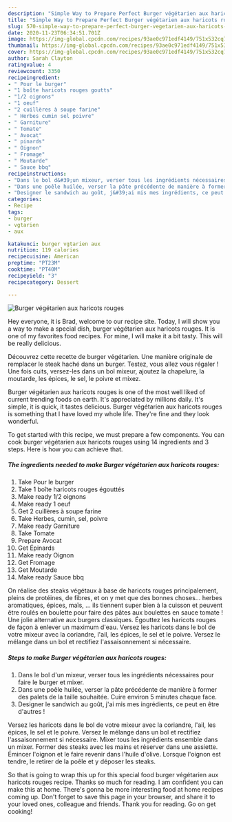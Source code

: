 ```yaml
---
description: "Simple Way to Prepare Perfect Burger végétarien aux haricots rouges"
title: "Simple Way to Prepare Perfect Burger végétarien aux haricots rouges"
slug: 570-simple-way-to-prepare-perfect-burger-vegetarien-aux-haricots-rouges
date: 2020-11-23T06:34:51.701Z
image: https://img-global.cpcdn.com/recipes/93ae0c971edf4149/751x532cq70/burger-vegetarien-aux-haricots-rouges-photo-principale-de-la-recette.jpg
thumbnail: https://img-global.cpcdn.com/recipes/93ae0c971edf4149/751x532cq70/burger-vegetarien-aux-haricots-rouges-photo-principale-de-la-recette.jpg
cover: https://img-global.cpcdn.com/recipes/93ae0c971edf4149/751x532cq70/burger-vegetarien-aux-haricots-rouges-photo-principale-de-la-recette.jpg
author: Sarah Clayton
ratingvalue: 4
reviewcount: 3350
recipeingredient:
- " Pour le burger"
- "1 boîte haricots rouges goutts"
- "1/2 oignons"
- "1 oeuf"
- "2 cuillères à soupe farine"
- " Herbes cumin sel poivre"
- " Garniture"
- " Tomate"
- " Avocat"
- " pinards"
- " Oignon"
- " Fromage"
- " Moutarde"
- " Sauce bbq"
recipeinstructions:
- "Dans le bol d&#39;un mixeur, verser tous les ingrédients nécessaires pour faire le burger et mixer."
- "Dans une poêle huilée, verser la pâte précédente de manière à former des palets de la taille souhaitée. Cuire environ 5 minutes chaque face."
- "Designer le sandwich au goût, j&#39;ai mis mes ingrédients, ce peut en être d&#39;autres !"
categories:
- Recipe
tags:
- burger
- vgtarien
- aux

katakunci: burger vgtarien aux 
nutrition: 119 calories
recipecuisine: American
preptime: "PT23M"
cooktime: "PT40M"
recipeyield: "3"
recipecategory: Dessert

---
```



![Burger végétarien aux haricots rouges](https://img-global.cpcdn.com/recipes/93ae0c971edf4149/751x532cq70/burger-vegetarien-aux-haricots-rouges-photo-principale-de-la-recette.jpg)

Hey everyone, it is Brad, welcome to our recipe site. Today, I will show you a way to make a special dish, burger végétarien aux haricots rouges. It is one of my favorites food recipes. For mine, I will make it a bit tasty. This will be really delicious.

Découvrez cette recette de burger végétarien. Une manière originale de remplacer le steak haché dans un burger. Testez, vous allez vous régaler ! Une fois cuits, versez-les dans un bol mixeur, ajoutez la chapelure, la moutarde, les épices, le sel, le poivre et mixez.

Burger végétarien aux haricots rouges is one of the most well liked of current trending foods on earth. It's appreciated by millions daily. It's simple, it is quick, it tastes delicious. Burger végétarien aux haricots rouges is something that I have loved my whole life. They're fine and they look wonderful.


To get started with this recipe, we must prepare a few components. You can cook burger végétarien aux haricots rouges using 14 ingredients and 3 steps. Here is how you can achieve that.

<!--inarticleads1-->

##### The ingredients needed to make Burger végétarien aux haricots rouges:

1. Take  Pour le burger
1. Take 1 boîte haricots rouges égouttés
1. Make ready 1/2 oignons
1. Make ready 1 oeuf
1. Get 2 cuillères à soupe farine
1. Take  Herbes, cumin, sel, poivre
1. Make ready  Garniture
1. Take  Tomate
1. Prepare  Avocat
1. Get  Épinards
1. Make ready  Oignon
1. Get  Fromage
1. Get  Moutarde
1. Make ready  Sauce bbq


On réalise des steaks végétaux à base de haricots rouges principalement, pleins de protéines, de fibres, et on y met que des bonnes choses… herbes aromatiques, épices, maïs, … ils tiennent super bien à la cuisson et peuvent être roulés en boulette pour faire des pâtes aux boulettes en sauce tomate ! Une jolie alternative aux burgers classiques. Égouttez les haricots rouges de façon à enlever un maximum d&#39;eau. Versez les haricots dans le bol de votre mixeur avec la coriandre, l&#39;ail, les épices, le sel et le poivre. Versez le mélange dans un bol et rectifiez l&#39;assaisonnement si nécessaire. 

<!--inarticleads2-->

##### Steps to make Burger végétarien aux haricots rouges:

1. Dans le bol d&#39;un mixeur, verser tous les ingrédients nécessaires pour faire le burger et mixer.
1. Dans une poêle huilée, verser la pâte précédente de manière à former des palets de la taille souhaitée. Cuire environ 5 minutes chaque face.
1. Designer le sandwich au goût, j&#39;ai mis mes ingrédients, ce peut en être d&#39;autres !


Versez les haricots dans le bol de votre mixeur avec la coriandre, l&#39;ail, les épices, le sel et le poivre. Versez le mélange dans un bol et rectifiez l&#39;assaisonnement si nécessaire. Mixer tous les ingrédients ensemble dans un mixer. Former des steaks avec les mains et réserver dans une assiette. Émincer l&#39;oignon et le faire revenir dans l&#39;huile d&#39;olive. Lorsque l&#39;oignon est tendre, le retirer de la poêle et y déposer les steaks. 

So that is going to wrap this up for this special food burger végétarien aux haricots rouges recipe. Thanks so much for reading. I am confident you can make this at home. There's gonna be more interesting food at home recipes coming up. Don't forget to save this page in your browser, and share it to your loved ones, colleague and friends. Thank you for reading. Go on get cooking!

